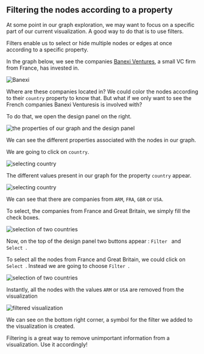 ## Filtering the nodes according to a property

At some point in our graph exploration, we may want to focus on a specific part of our current visualization. A good way to do that is to use filters.

Filters enable us to select or hide multiple nodes or edges at once according to a specific property.

In the graph below, we see the companies [Banexi Ventures](http://www.banexiventures.com/), a small VC firm from France, has invested in.

![Banexi](https://dl.dropboxusercontent.com/s/v41ltjy4g237ac7/58.png?dl=0)

Where are these companies located in? We could color the nodes according to their ```country``` property to know that. But what if we only want to see the French companies Banexi Venturesis is involved with?

To do that, we open the design panel on the right.

![the properties of our graph and the design panel](https://dl.dropboxusercontent.com/s/1tiueeyqtpl5tq4/59.png?dl=0)

We can see the different properties associated with the nodes in our graph.

We are going to click on ```country```.

![selecting country](https://dl.dropboxusercontent.com/s/3snvf0l01c3jgqk/60.png?dl=0)

The different values present in our graph for the property ```country``` appear.

![selecting country](https://dl.dropboxusercontent.com/s/n0u3fypssfh1d60/75.png?dl=0)

We can see that there are companies from ```ARM```, ```FRA```, ```GBR``` or ```USA```.

To select, the companies from France and Great Britain, we simply fill the check boxes.

![selection of two countries](https://dl.dropboxusercontent.com/s/ua2wsv4j53qq0ir/76.png?dl=0)

Now, on the top of the design panel two buttons appear :  ```Filter ``` and  ```Select ```.

To select all the nodes from France and Great Britain, we could click on ```Select ```. Instead we are going to choose ```Filter ```.

![selection of two countries](https://dl.dropboxusercontent.com/s/349r425ucxhqm3x/77.png?dl=0)

Instantly, all the nodes with the values ```ARM``` or ```USA``` are removed from the visualization

![filtered visualization](https://dl.dropboxusercontent.com/s/t1djwb2fausqjg9/78.png?dl=0)

We can see on the bottom right corner, a symbol for the filter we added to the visualization is created.

Filtering is a great way to remove unimportant information from a visualization. Use it accordingly!
